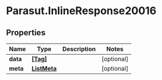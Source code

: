 # Parasut.InlineResponse20016

## Properties
Name | Type | Description | Notes
------------ | ------------- | ------------- | -------------
**data** | [**[Tag]**](Tag.md) |  | [optional] 
**meta** | [**ListMeta**](ListMeta.md) |  | [optional] 


